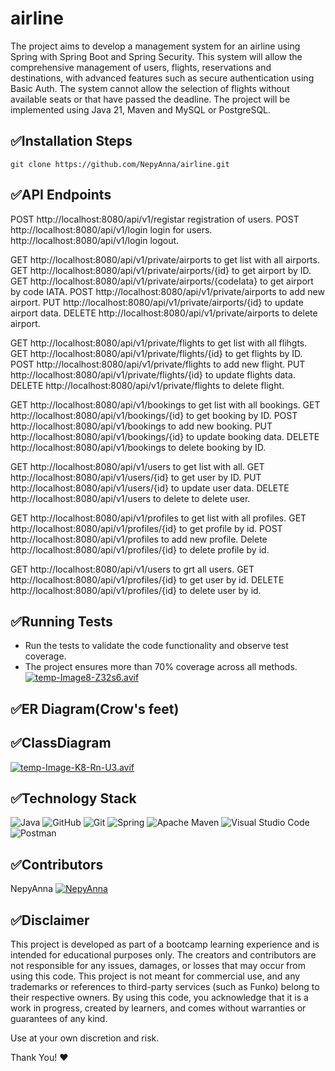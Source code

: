 # airline
The project aims to develop a management system for an airline using Spring with Spring Boot and Spring Security. This system will allow the comprehensive management of users, flights, reservations and destinations, with advanced features such as secure authentication using Basic Auth. The system cannot allow the selection of flights without available seats or that have passed the deadline. The project will be implemented using Java 21, Maven and MySQL or PostgreSQL.

## ✅Installation Steps
``git clone https://github.com/NepyAnna/airline.git``

## ✅API Endpoints
POST http://localhost:8080/api/v1/registar registration of users.
POST http://localhost:8080/api/v1/login login for users.
     http://localhost:8080/api/v1/login logout.

GET http://localhost:8080/api/v1/private/airports  to get list with all airports.
GET http://localhost:8080/api/v1/private/airports/{id} to get airport by ID.
GET http://localhost:8080/api/v1/private/airports/{codeIata} to get airport by code IATA.
POST http://localhost:8080/api/v1/private/airports  to add new airport.
PUT http://localhost:8080/api/v1/private/airports/{id} to update airport data.
DELETE http://localhost:8080/api/v1/private/airports to delete airport.


GET http://localhost:8080/api/v1/private/flights to get list with all flihgts.
GET http://localhost:8080/api/v1/private/flights/{id} to get flights by ID.
POST http://localhost:8080/api/v1/private/flights to add new flight.
PUT http://localhost:8080/api/v1/private/flights/{id} to update flights data.
DELETE http://localhost:8080/api/v1/private/flights to delete flight.

GET http://localhost:8080/api/v1/bookings to get list with all bookings.
GET http://localhost:8080/api/v1/bookings/{id} to get booking by ID.
POST http://localhost:8080/api/v1/bookings to add new booking.
PUT http://localhost:8080/api/v1/bookings/{id} to update booking data.
DELETE http://localhost:8080/api/v1/bookings to delete booking by ID.


GET http://localhost:8080/api/v1/users  to get list with all.
GET http://localhost:8080/api/v1/users/{id} to get user by ID.
PUT http://localhost:8080/api/v1/users/{id} to update user data.
DELETE http://localhost:8080/api/v1/users to delete  to delete user.


GET http://localhost:8080/api/v1/profiles  to get list with all profiles.
GET http://localhost:8080/api/v1/profiles/{id}  to get profile by id.
POST http://localhost:8080/api/v1/profiles  to add new profile.
Delete http://localhost:8080/api/v1/profiles/{id} to delete profile by id.

GET http://localhost:8080/api/v1/users to grt all users.
GET http://localhost:8080/api/v1/profiles/{id}  to get user by id.
DELETE http://localhost:8080/api/v1/profiles/{id}  to delete user by id.

## ✅Running Tests
- Run the tests to validate the code functionality and observe test coverage.
- The project ensures more than 70% coverage across all methods.
[![temp-Image8-Z32s6.avif](https://i.postimg.cc/y8FMr2cp/temp-Image8-Z32s6.avif)](https://postimg.cc/G4mg47Mv)

## ✅ER Diagram(Crow's feet)


## ✅ClassDiagram
[![temp-Image-K8-Rn-U3.avif](https://i.postimg.cc/htrCmn9n/temp-Image-K8-Rn-U3.avif)](https://postimg.cc/Wdd6RQWY)

## ✅Technology Stack
![Java](https://img.shields.io/badge/java-%23ED8B00.svg?style=for-the-badge&logo=openjdk&logoColor=white) 
![GitHub](https://img.shields.io/badge/github-%23121011.svg?style=for-the-badge&logo=github&logoColor=white)
![Git](https://img.shields.io/badge/git-%23F05033.svg?style=for-the-badge&logo=git&logoColor=white)
![Spring](https://img.shields.io/badge/spring-%236DB33F.svg?style=for-the-badge&logo=spring&logoColor=white)
![Apache Maven](https://img.shields.io/badge/Apache%20Maven-C71A36?style=for-the-badge&logo=Apache%20Maven&logoColor=white)
![Visual Studio Code](https://img.shields.io/badge/Visual%20Studio%20Code-0078d7.svg?style=for-the-badge&logo=visual-studio-code&logoColor=white)
![Postman](https://img.shields.io/badge/Postman-FF6C37?style=for-the-badge&logo=postman&logoColor=white)

## ✅Contributors
NepyAnna [![NepyAnna](https://img.icons8.com/ios-glyphs/30/000000/github.png)](https://github.com/NepyAnna)

## ✅Disclaimer
This project is developed as part of a bootcamp learning experience and is intended for educational purposes only. The creators and contributors are not responsible for any issues, damages, or losses that may occur from using this code.
This project is not meant for commercial use, and any trademarks or references to third-party services (such as Funko) belong to their respective owners. By using this code, you acknowledge that it is a work in progress, created by learners, and comes without warranties or guarantees of any kind.

Use at your own discretion and risk.

Thank You! ❤️